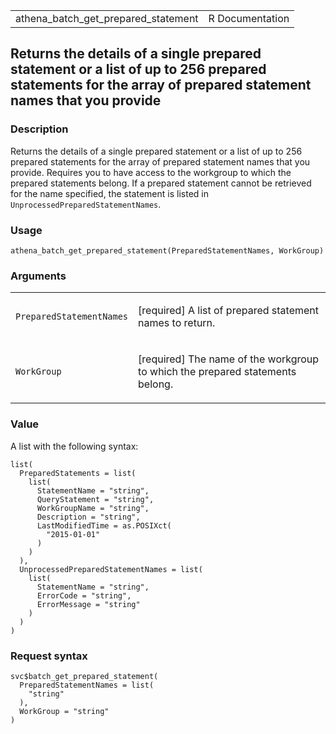 <table style="width: 100%;">
<tbody>
<tr class="odd">
<td>athena_batch_get_prepared_statement</td>
<td style="text-align: right;">R Documentation</td>
</tr>
</tbody>
</table>

## Returns the details of a single prepared statement or a list of up to 256 prepared statements for the array of prepared statement names that you provide

### Description

Returns the details of a single prepared statement or a list of up to
256 prepared statements for the array of prepared statement names that
you provide. Requires you to have access to the workgroup to which the
prepared statements belong. If a prepared statement cannot be retrieved
for the name specified, the statement is listed in
`UnprocessedPreparedStatementNames`.

### Usage

    athena_batch_get_prepared_statement(PreparedStatementNames, WorkGroup)

### Arguments

<table>
<colgroup>
<col style="width: 35%" />
<col style="width: 65%" />
</colgroup>
<tbody>
<tr class="odd">
<td><code
id="athena_batch_get_prepared_statement_:_PreparedStatementNames">PreparedStatementNames</code></td>
<td><p>[required] A list of prepared statement names to return.</p></td>
</tr>
<tr class="even">
<td><code
id="athena_batch_get_prepared_statement_:_WorkGroup">WorkGroup</code></td>
<td><p>[required] The name of the workgroup to which the prepared
statements belong.</p></td>
</tr>
</tbody>
</table>

### Value

A list with the following syntax:

    list(
      PreparedStatements = list(
        list(
          StatementName = "string",
          QueryStatement = "string",
          WorkGroupName = "string",
          Description = "string",
          LastModifiedTime = as.POSIXct(
            "2015-01-01"
          )
        )
      ),
      UnprocessedPreparedStatementNames = list(
        list(
          StatementName = "string",
          ErrorCode = "string",
          ErrorMessage = "string"
        )
      )
    )

### Request syntax

    svc$batch_get_prepared_statement(
      PreparedStatementNames = list(
        "string"
      ),
      WorkGroup = "string"
    )
